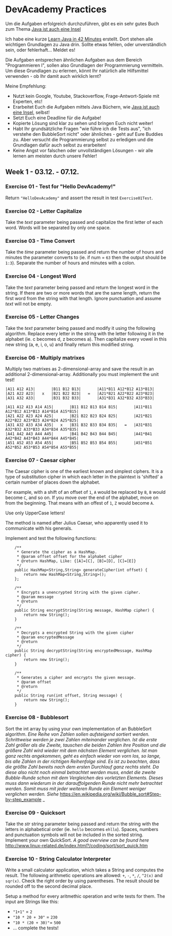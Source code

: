 # DevAcademy Practices
Um die Aufgaben erfolgreich durchzuführen, gibt es ein sehr gutes Buch zum Thema [Java ist auch eine Insel](http://openbook.rheinwerk-verlag.de/javainsel/)

Ich habe eine kurze [Learn Java in 42 Minutes](https://github.com/axelmotyka/adventcalendar/blob/master/LearnJavain42minutes.pdf) erstellt. Dort stehen alle wichtigen Grundlagen zu Java drin. Sollte etwas fehlen, oder unverständlich sein, oder fehlerhaft... Meldet es!

Die Aufgaben entsprechen ähnlichen Aufgaben aus dem Bereich "Programmieren I", sollen also Grundlagen der Programmierung vermitteln.
Um diese Grundlagen zu erlernen, könnt Ihr natürlich alle Hilfsmittel verwenden - ob Ihr damit auch wirklich lernt?

Meine Empfehlung:
* Nutzt kein Google, Youtube, Stackoverflow, Frage-Antwort-Spiele mit Experten, etc!
* Erarbeitet Euch die Aufgaben mittels Java Büchern, wie [Java ist auch eine Insel](http://openbook.rheinwerk-verlag.de/javainsel/), selbst!
* Setzt Euch eine Deadline für die Aufgabe!
* Kopierte Lösung sind klar zu sehen und bringen Euch nicht weiter!
* Habt Ihr grundsätzliche Fragen "wie führe ich die Tests aus", "ich verstehe den BubbleSort nicht" oder ähnliches - geht auf Eure Buddies zu. Aber versucht die Programmierung selbst zu erledigen und die Grundlagen dafür auch selbst zu erarbeiten!
* Keine Angst vor falschen oder unvollständigen Lösungen - wir alle lernen am meisten durch unsere Fehler!

## Week 1 - 03.12. - 07.12.

### Exercise 01 - Test for "Hello DevAcademy!"
Return `"HelloDevAcademy"` and assert the result in test `Exercise01Test`.

### Exercise 02 - Letter Capitalize
Take the _text_ parameter being passed and capitalize the first letter of each word. Words will be separated by only one space.

### Exercise 03 - Time Convert
Take the _time_ parameter being passed and return the number of hours and minutes the parameter converts to (ie. if num = `63` then the output should be `1:3`). Separate the number of hours and minutes with a colon.

### Exercise 04 - Longest Word
Take the _text_ parameter being passed and return the longest word in the string. If there are two or more words that are the same length, return the first word from the string with that length. Ignore punctuation and assume _text_ will not be empty.
  
### Exercise 05 - Letter Changes
Take the _text_ parameter being passed and modify it using the following algorithm. Replace every letter in the string with the letter following it in the alphabet (ie. c becomes d, z becomes a). Then capitalize every vowel in this new string (a, e, i, o, u) and finally return this modified string.

### Exercise 06 - Multiply matrixes
Multiply two matrixes as 2-dimensional-array and save the result in an additional 2-dimensional-array. 
Additionally you must implement the unit test!
```
|A11 A12 A13|       |B11 B12 B13|       |A11*B11 A12*B12 A13*B13|
|A21 A22 A23|   x   |B21 B22 B23|   =   |A21*B21 A22*B22 A23*B23|
|A31 A32 A33|       |B31 B32 B33|       |A31*B31 A32*B32 A33*B33|

|A11 A12 A13 A14 A15|       |B11 B12 B13 B14 B15|       |A11*B11 A12*B12 A13*B13 A14*B14 A15*B15|
|A21 A22 A23 A24 A25|       |B21 B22 B23 B24 B25|       |A21*B21 A22*B22 A23*B23 A24*B24 A25*B25|
|A31 A32 A33 A34 A35|   x   |B31 B32 B33 B34 B35|   =   |A31*B31 A32*B32 A33*B33 A34*B34 A35*B35|
|A41 A42 A43 A44 A45|       |B41 B42 B43 B44 B45|       |A41*B41 A42*B42 A43*B43 A44*B44 A45*B45|
|A51 A52 A53 A54 A55|       |B51 B52 B53 B54 B55|       |A51*B51 A52*B52 A53*B53 A54*B54 A55*B55|
```
### Exercise 07 - Caesar cipher
The Caesar cipher is one of the earliest known and simplest ciphers. It is a type of substitution cipher in which each letter in the plaintext is 'shifted' a certain number of places down the alphabet. 

For example, with a shift of an offset of `1`, `A` would be replaced by `B`, `B` would become `C`, and so on. 
If you move over the end of the alphabet, move on from the beginning. That means with an offest of `1`, `Z` would become `A`.

Use only UpperCase letters!

The method is named after Julius Caesar, who apparently used it to communicate with his generals.

Implement and test the following functions:
```
    /**
     * Generate the cipher as a HashMap.
     * @param offset offset for the alphabet cipher
     * @return HashMap, Like: {[A]=[C], [B]=[D], [C]=[E]}
     */
    public HashMap<String,String> generateCipher(int offset) {
        return new HashMap<String,String>();
    };

    /**
     * Encrypts a unencrypted String with the given cipher.
     * @param message
     * @return
     */
    public String encryptString(String message, HashMap cipher) {
        return new String();
    }

    /**
     * Decrypts a encrypted String with the given cipher
     * @param encryptedMessage
     * @return
     */
    public String decryptString(String encryptedMessage, HashMap cipher) {
        return new String();
    }

    /**
     * Generates a cipher and encrypts the given message.
     * @param offset
     * @return
     */
    public String run(int offset, String message) {
        return new String();
    }
```

### Exercise 08 - Bubblesort
Sort the int array by using your own implementation of an BubbleSort algorithm.
_Eine Reihe von Zahlen sollen aufsteigend sortiert werden. Schrittweise werden je zwei Zahlen miteinander verglichen. Ist die erste Zahl größer als die Zweite, tauschen die beiden Zahlen ihre Position und die größere Zahl wird wieder mit dem nächsten Element verglichen. Ist man ganz rechts angekommen, geht es einfach wieder von vorn los, so lange, bis alle Zahlen in der richtigen Reihenfolge sind.
Es ist zu beachten, dass die größte Zahl bereits nach dem ersten Durchlauf ganz rechts steht. Da diese also nicht noch einmal betrachtet werden muss, endet die zweite Bubble-Runde schon mit dem Vergleichen des vorletzten Elements. Dieses muss dann wiederum in der darauffolgenden Runde nicht mehr betrachtet werden. Somit muss mit jeder weiteren Runde ein Element weniger verglichen werden. Siehe_ https://en.wikipedia.org/wiki/Bubble_sort#Step-by-step_example _

### Exercise 09 - Quicksort
Take the _str_ string parameter being passed and return the string with the letters in alphabetical order (ie. `hello` becomes `ehllo`). Spaces, numbers and punctuation symbols will not be included in the sorted string. Implement your own QuickSort.
_A good overview can be found here_ http://www.linux-related.de/index.html?/coding/sort/sort_quick.htm

### Exercise 10 - String Calculator Interpreter
Write a small calculator application, which takes a String and computes the result.
The following arithmetic operations are allowed: `+`, `-`, `*`, `/`, `^2(x)` and `sqr(x)`.
Check the right order by using parentheses. 
The result should be rounded off to the second decimal place.

Setup a method for every aritmethic operation and write tests for them.
The input are Strings like this:
*  `"1+1"` = `2`
*  `"10 * 20 + 30"` = `230`
*  `"10 * (20 + 30)"`= `500`
*  ... complete the tests!